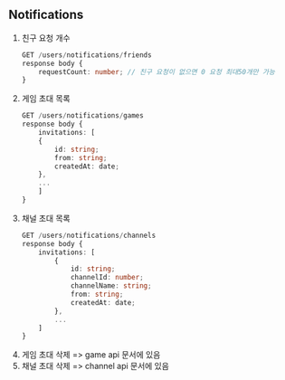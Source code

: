 ## Notifications
1. 친구 요청 개수
    ```ts
    GET /users/notifications/friends
    response body {
	    requestCount: number; // 친구 요청이 없으면 0 요청 최대50개만 가능
    }
    ```
2. 게임 초대 목록
    ```ts
    GET /users/notifications/games
    response body {
        invitations: [
		{
		    id: string;
		    from: string;
		    createdAt: date;
		},
		...
        ]
    }
    ```
3. 채널 초대 목록
    ```ts
    GET /users/notifications/channels
    response body {
        invitations: [
            {
                id: string;
                channelId: number;
                channelName: string;
                from: string;
                createdAt: date;
            },
            ...
        ]
    }
    ```
4. 게임 초대 삭제 => game api 문서에 있음
5. 채널 초대 삭제 => channel api 문서에 있음
